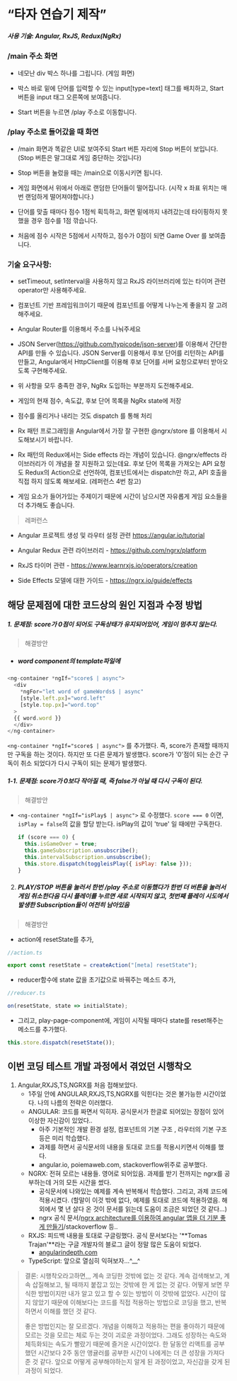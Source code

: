 # “타자 연습기 제작”

##### 사용 기술: Angular, RxJS, Redux(NgRx)



### /main 주소 화면

- 네모난 div 박스 하나를 그립니다. (게임 화면)

- 박스 바로 밑에 단어를 입력할 수 있는 input[type=text] 태그를 배치하고, Start 버튼을 input 태그 오른쪽에 보여줍니다.

- Start 버튼을 누르면 /play 주소로 이동합니다.



### /play 주소로 들어갔을 때 화면

- /main 화면과 똑같은 UI로 보여주되 Start 버튼 자리에 Stop 버튼이 보입니다. (Stop 버튼은 말그대로 게임 중단하는 것입니다)

- Stop 버튼을 눌렀을 때는 /main으로 이동시키면 됩니다.

- 게임 화면에서 위에서 아래로 랜덤한 단어들이 떨어집니다. (시작 x 좌표 위치는 매번 랜덤하게 떨어져야합니다.)

- 단어를 맞출 때마다 점수 1점씩 획득하고, 화면 밑에까지 내려갔는데 타이핑하지 못 했을 경우 점수를 1점 깎습니다.

- 처음에 점수 시작은 5점에서 시작하고, 점수가 0점이 되면 Game Over 를 보여줍니다.



### 기술 요구사항:

- setTimeout, setInterval을 사용하지 않고 RxJS 라이브러리에 있는 타이머 관련 operator만 사용해주세요.

- 컴포넌트 기반 프레임워크이기 때문에 컴포넌트를 어떻게 나누는게 좋을지 잘 고려해주세요.

- Angular Router를 이용해서 주소를 나눠주세요

- JSON Server(https://github.com/typicode/json-server)를 이용해서 간단한 API를 만들 수 있습니다. JSON Server를 이용해서 후보 단어를 리턴하는 API를 만들고, Angular에서 HttpClient를 이용해 후보 단어를 서버 요청으로부터 받아오도록 구현해주세요.

- 위 사항을 모두 충족한 경우, NgRx 도입하는 부분까지 도전해주세요.

- 게임의 현재 점수, 속도값, 후보 단어 목록을 NgRx state에 저장

- 점수를 올리거나 내리는 것도 dispatch 를 통해 처리

- Rx 패턴 프로그래밍을 Angular에서 가장 잘 구현한 @ngrx/store 를 이용해서 시도해보시기 바랍니다.

- Rx 패턴의 Redux에서는 Side effects 라는 개념이 있습니다. @ngrx/effects 라이브러리가 이 개념을 잘 지원하고 있는데요. 후보 단어 목록을 가져오는 API 요청도 Redux의 Action으로 선언하여, 컴포넌트에서는 dispatch만 하고, API 호출을 직접 하지 않도록 해보세요. (레퍼런스 4번 참고)

- 게임 요소가 들어가있는 주제이기 때문에 시간이 남으시면 자유롭게 게임 요소들을 더 추가해도 좋습니다.



> 레퍼런스

- Angular 프로젝트 생성 및 라우터 설정 관련 https://angular.io/tutorial

- Angular Redux 관련 라이브러리 - https://github.com/ngrx/platform

- RxJS 타이머 관련 - https://www.learnrxjs.io/operators/creation

- Side Effects 모델에 대한 가이드 - https://ngrx.io/guide/effects



## 해당 문제점에 대한 코드상의 원인 지점과 수정 방법

##### 1.  문제점: score가 0점이 되어도 구독상태가 유지되어있어, 게임이 멈추지 않는다.

> 해결방안

- ##### word component의 template파일에 

```js
<ng-container *ngIf="score$ | async">
  <div
    *ngFor="let word of gameWords$ | async"
    [style.left.px]="word.left"
    [style.top.px]="word.top"
  >
  {{ word.word }}
  </div>
</ng-container>
```

`<ng-container *ngIf="score$ | async">` 를 추가했다. 즉, score가 존재할 때까지만 구독을 하는 것이다. 하지만 또 다른 문제가 발생했다. score가 '0'점이 되는 순간 구독이 취소 되었다가 다시 구독이 되는 문제가 발생했다.



##### 1-1. 문제점: score가 0보다 작아질 때, 즉 false가 아닐 때 다시 구독이 된다.

> 해결방안

- `<ng-container *ngIf="isPlay$ | async">` 로 수정했다. `score === 0` 이면, `isPlay = false`의 값을 할당 받는다. isPlay의 값이 'true' 일 때에만 구독한다.

  ```js
  if (score === 0) {
  	this.isGameOver = true;
  	this.gameSubscription.unsubscribe();
  	this.intervalSubscription.unsubscribe();
  	this.store.dispatch(toggleisPlay({ isPlay: false }));
  }
  ```

  



2. ##### PLAY/STOP 버튼을 눌러서 한번 /play 주소로 이동했다가 한번 더 버튼을 눌러서 게임 취소한다음 다시 플레이를 누르면 새로 시작되지 않고, 첫번째 플레이 시도에서 발생한 Subscription들이 여전히 남아있음

> 해결방안

- action에 resetState를 추가,

```js
//action.ts

export const resetState = createAction("[meta] resetState");
```

- reducer함수에 state 값을 초기값으로 바꿔주는 메소드 추가,

```js
//reducer.ts

on(resetState, state => initialState);
```

- 그리고, play-page-component에, 게임이 시작될 때마다 state를 reset해주는 메소드를 추가했다.

```js
this.store.dispatch(resetState());
```







## 이번 코딩 테스트 개발 과정에서 겪었던 시행착오 

1. Angular,RXJS,TS,NGRX를 처음 접해보았다.
   - 1주일 안에 ANGULAR,RXJS,TS,NGRX를 익힌다는 것은 불가능한 시간이었다. 나의 나름의 전략은 이러했다.
   - ANGULAR: 코드를 짜면서 익히자. 공식문서가 한글로 되어있는 장점이 있어 이상한 자신감이 있었다..
     - 아주 기본적인 개발 환경 설정, 컴포넌트의 기본 구조 , 라우터의 기본 구조 등은 미리 학습했다.
     - 과제를 하면서 공식문서의 내용을 토대로 코드를 적용시키면서 이해를 했다.
     - angular.io, poiemaweb.com, stackoverflow위주로 공부했다.
   - NGRX: 전혀 모르는 내용들. 영어로 되어있음. 과제를 받기 전까지는 ngrx를 공부하는데 거의 모든 시간을 썼다.
     - 공식문서에 나와있는 예제를 계속 반복해서 학습했다. 그리고, 과제 코드에 적용시켰다. (할말이 이것 밖에 없다, 예제를 토대로 코드에 적용하였음. 해외에서 몇 년 살다 온 것이 문서를 읽는데 도움이 조금은 되었던 것 같다...)
     - ngrx 공식 문서/[ngrx architecture를 이용하여 angular 앱을 더 기분 좋게 만들기](https://medium.com/pplink/ngrx-architecture를-이용하여-angular-앱을-더-기분-좋게-만들기-9182c582a113)/stackoverflow 등..
   - RXJS: 피드백 내용을 토대로 구글링했다. 공식 문서보다는 '**Tomas Trajan'**라는 구글 개발자의 블로그 글이 정말 많은 도움이 되었다.
     - [angularindepth.com](https://blog.angularindepth.com/@tomastrajan)
   - TypeScript: 앞으로 열심히 익혀보자…^__^

> 결론: 시행착오라고하면,,, 계속 코딩한 것밖에 없는 것 같다. 계속 검색해보고, 계속 삽질해보고, 될 때까지 붙잡고 있는 것밖에 한 게 없는 것 같다. 어떻게 보면 무식한 방법이지만 내가 알고 있고 할 수 있는 방법이 이 것밖에 없었다. 시간이 많지 않았기 때문에 이해보다는 코드를 직접 적용하는 방법으로 코딩을 했고, 반복하면서 이해를 했던 것 같다.
>
> 좋은 방법인지는 잘 모르겠다. 개념을 이해하고 적용하는 편을 좋아하기 때문에 모르는 것을 모르는 체로 두는 것이 괴로운 과정이었다. 그래도 성장하는 속도와 체득화되는 속도가 빨랐기 때문에 즐거운 시간이었다. 한 달동안 리액트를 공부했던 시간보다 2주 동안 앵귤러를 공부한 시간이 나에게는 더 큰 성장을 가져다 준 것 같다. 앞으로 어떻게 공부해야하는지 알게 된 과정이었고, 자신감을 갖게 된 과정이 되었다.